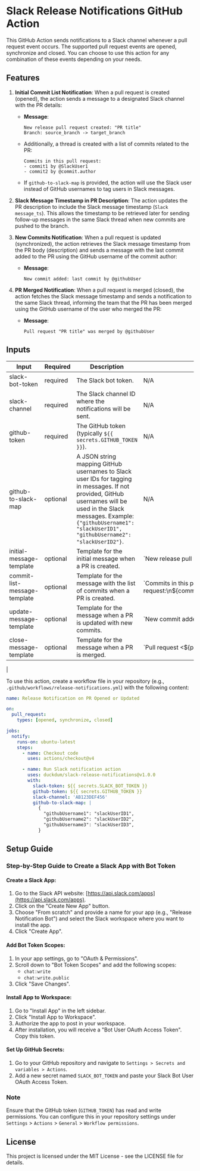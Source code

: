 # Slack Release Notifications GitHub Action

This GitHub Action sends notifications to a Slack channel whenever a pull request event occurs. The supported pull request events are opened, synchronize and closed. You can choose to use this action for any combination of these events depending on your needs.

## Features

1. **Initial Commit List Notification**: When a pull request is created (opened), the action sends a message to a designated Slack channel with the PR details:
    - **Message**: 
      ```
      New release pull request created: "PR title"
      Branch: source_branch -> target_branch
      ```
    - Additionally, a thread is created with a list of commits related to the PR:
      ```
      Commits in this pull request:
      - commit1 by @SlackUser1
      - commit2 by @commit.author
      ```
    - If `github-to-slack-map` is provided, the action will use the Slack user instead of GitHub usernames to tag users in Slack messages.

2. **Slack Message Timestamp in PR Description**: The action updates the PR description to include the Slack message timestamp (`Slack message_ts`). This allows the timestamp to be retrieved later for sending follow-up messages in the same Slack thread when new commits are pushed to the branch.

3. **New Commits Notification**: When a pull request is updated (synchronized), the action retrieves the Slack message timestamp from the PR body (description) and sends a message with the last commit added to the PR using the GitHub username of the commit author:
    - **Message**:
      ```
      New commit added: last commit by @githubUser
      ```

4. **PR Merged Notification**: When a pull request is merged (closed), the action fetches the Slack message timestamp and sends a notification to the same Slack thread, informing the team that the PR has been merged using the GitHub username of the user who merged the PR:
    - **Message**:
      ```
      Pull request "PR title" was merged by @githubUser
      ```

## Inputs

| Input                        | Required | Description                                                                                                                                                                                | Default Value                                                                                       |
|------------------------------|----------|--------------------------------------------------------------------------------------------------------------------------------------------------------------------------------------------|----------------------------------------------------------------------------------------------------|
| slack-bot-token              | required | The Slack bot token.                                                                                                                                                                       | N/A                                                                                                |
| slack-channel                | required | The Slack channel ID where the notifications will be sent.                                                                                                                                 | N/A                                                                                                |
| github-token                 | required | The GitHub token (typically `${{ secrets.GITHUB_TOKEN }}`).                                                                                                                                | N/A                                                                                                |
| github-to-slack-map          | optional | A JSON string mapping GitHub usernames to Slack user IDs for tagging in messages. If not provided, GitHub usernames will be used in the Slack messages. Example: `{"githubUsername1": "slackUserID1", "githubUsername2": "slackUserID2"}`. | N/A                                                                                                |
| initial-message-template     | optional | Template for the initial message when a PR is created.                                                                                                                                     | `New release pull request created: <${prUrl}|${prTitle}>\n*From*: ${branchName} → *To*: ${targetBranch}` |
| commit-list-message-template | optional | Template for the message with the list of commits when a PR is created.                                                                                                                     | `Commits in this pull request:\n${commitListMessage}\n\n<${changelogUrl}|Full Changelog: ${branchName} to ${targetBranch}>` |
| update-message-template      | optional | Template for the message when a PR is updated with new commits.                                                                                                                            | `New commit added: <${commitUrl}|${commitMessage}> by @${githubUser}`                                     |
| close-message-template       | optional | Template for the message when a PR is merged.                                                                                                                                              | `Pull request <${prUrl}|${prTitle}> was merged by @${mergedBy}`                                       |
|


To use this action, create a workflow file in your repository (e.g., `.github/workflows/release-notifications.yml`) with the following content:
```yml
name: Release Notification on PR Opened or Updated

on:
  pull_request:
    types: [opened, synchronize, closed]

jobs:
  notify:
    runs-on: ubuntu-latest
    steps:
      - name: Checkout code
        uses: actions/checkout@v4

      - name: Run Slack notification action
        uses: duckdum/slack-release-notifications@v1.0.0
        with:
          slack-token: ${{ secrets.SLACK_BOT_TOKEN }}
          github-token: ${{ secrets.GITHUB_TOKEN }}
          slack-channel: 'AB123DEF456'
          github-to-slack-map: |
            {
              "githubUsername1": "slackUserID1",
              "githubUsername2": "slackUserID2",
              "githubUsername3": "slackUserID3",
            }
```

## Setup Guide

### Step-by-Step Guide to Create a Slack App with Bot Token

#### Create a Slack App:

1. Go to the Slack API website: [https://api.slack.com/apps](https://api.slack.com/apps).
2. Click on the "Create New App" button.
3. Choose "From scratch" and provide a name for your app (e.g., "Release Notification Bot") and select the Slack workspace where you want to install the app.
4. Click "Create App".

#### Add Bot Token Scopes:

1. In your app settings, go to "OAuth & Permissions".
2. Scroll down to "Bot Token Scopes" and add the following scopes:
    - `chat:write`
    - `chat:write.public`
3. Click "Save Changes".

#### Install App to Workspace:

1. Go to "Install App" in the left sidebar.
2. Click "Install App to Workspace".
3. Authorize the app to post in your workspace.
4. After installation, you will receive a "Bot User OAuth Access Token". Copy this token.

#### Set Up GitHub Secrets:

1. Go to your GitHub repository and navigate to `Settings > Secrets and variables > Actions`.
2. Add a new secret named `SLACK_BOT_TOKEN` and paste your Slack Bot User OAuth Access Token.

### Note

Ensure that the GitHub token (`GITHUB_TOKEN`) has read and write permissions. You can configure this in your repository settings under `Settings` > `Actions` > `General` > `Workflow permissions`.


## License

This project is licensed under the MIT License - see the LICENSE file for details.
